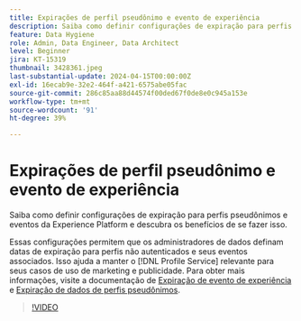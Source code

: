 ```yaml
---
title: Expirações de perfil pseudônimo e evento de experiência
description: Saiba como definir configurações de expiração para perfis pseudônimos e eventos da Experience Platform e descubra os benefícios de se fazer isso.
feature: Data Hygiene
role: Admin, Data Engineer, Data Architect
level: Beginner
jira: KT-15319
thumbnail: 3428361.jpeg
last-substantial-update: 2024-04-15T00:00:00Z
exl-id: 16ecab9e-32e2-464f-a421-6575abe05fac
source-git-commit: 286c85aa88d44574f00ded67f0de8e0c945a153e
workflow-type: tm+mt
source-wordcount: '91'
ht-degree: 39%

---
```


# Expirações de perfil pseudônimo e evento de experiência

Saiba como definir configurações de expiração para perfis pseudônimos e eventos da Experience Platform e descubra os benefícios de se fazer isso.

Essas configurações permitem que os administradores de dados definam datas de expiração para perfis não autenticados e seus eventos associados. Isso ajuda a manter o [!DNL Profile Service] relevante para seus casos de uso de marketing e publicidade. Para obter mais informações, visite a documentação de [Expiração de evento de experiência](https://experienceleague.adobe.com/pt-br/docs/experience-platform/profile/event-expirations) e [Expiração de dados de perfis pseudônimos](https://experienceleague.adobe.com/pt-br/docs/experience-platform/profile/event-expirations).


>[!VIDEO](https://video.tv.adobe.com/v/3449859?learn=on&enablevpops&captions=por_br)
